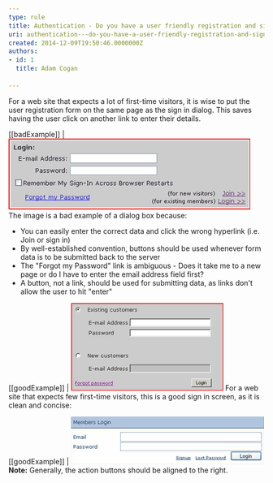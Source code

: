 ```yaml
---
type: rule
title: Authentication - Do you have a user friendly registration and sign in screen?
uri: authentication---do-you-have-a-user-friendly-registration-and-sign-in-screen
created: 2014-12-09T19:50:46.0000000Z
authors:
- id: 1
  title: Adam Cogan

---
```


For a web site that expects a lot of first-time visitors, it is wise to put the                     user registration form on the same page as the sign in dialog. This saves having the                     user click on another link to enter their details.
 
[[badExample]]
| ![non-friendly sign in screen](BadloginDialog.gif)
The image is a bad example of a dialog box because:

- You can easily enter the correct data and click the wrong hyperlink (i.e. Join or sign in)
- By well-established convention, buttons should be used whenever form data is to be submitted back to the server
- The "Forgot my Password" link is ambiguous - Does it take me to a new page or do I have to enter the email address field first?
- A button, not a link, should be used for submitting data, as links don't allow the user to hit "enter"


[[goodExample]]
| ![friendly sign in screen for many new visitors](GoodloginScreen.gif)
For a web site that expects few first-time visitors, this is a good sign in screen, as it is clean and concise:

[[goodExample]]
| ![friendly sign in screen for few new visitors](GoodloginScreen-few.gif)
**Note:** Generally, the action buttons should be aligned to the right.
